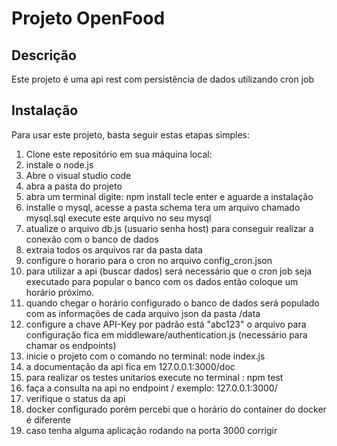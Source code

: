 # Projeto OpenFood

## Descrição
Este projeto é uma api rest com persistência de dados utilizando cron job

## Instalação
Para usar este projeto, basta seguir estas etapas simples:

1. Clone este repositório em sua máquina local:
2. instale o node.js
3. Abre o visual studio code
4. abra a pasta do projeto
5. abra um terminal digite: npm install tecle enter e aguarde a instalação
6. installe o mysql, acesse a pasta schema tera um arquivo chamado mysql.sql execute este arquivo no seu mysql
7. atualize o arquivo db.js (usuario senha host) para conseguir realizar a conexão com o banco de dados
8. extraia todos os arquivos rar da pasta data
9. configure o horario para o cron  no arquivo config_cron.json
10. para utilizar a api (buscar dados) será necessário que o cron job seja executado para popular o banco com os dados então coloque um horário próximo.
11. quando chegar o horário configurado o banco de dados será populado com as informações de cada arquivo json da pasta /data
12. configure a chave API-Key por padrão está "abc123" o arquivo para configuração fica em middleware/authentication.js (necessário para chamar os endpoints)
13. inicie o projeto com o comando no terminal: node index.js
14. a documentação da api fica em 127.0.0.1:3000/doc
15. para realizar os testes unitarios execute no terminal : npm test
16. faça a consulta na api no endpoint /  exemplo: 127.0.0.1:3000/
17. verifique o status da api
18. docker configurado porém percebi que o horário do container do docker é diferente
19. caso  tenha alguma aplicação rodando na porta 3000 corrigir
